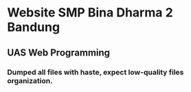 # Website SMP Bina Dharma 2 Bandung
## UAS Web Programming
### Dumped all files with haste, expect low-quality files organization.